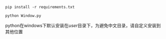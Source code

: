`pip install -r requirements.txt`

`python Window.py`

python在windows下默认安装在$user$目录下，为避免中文目录，请自定义安装到其他位置
